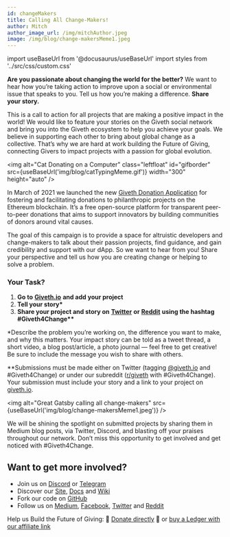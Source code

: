 ```yaml
---
id: changeMakers
title: Calling All Change-Makers!
author: Mitch
author_image_url: /img/mitchAuthor.jpeg
image: /img/blog/change-makersMeme1.jpeg
---
```

import useBaseUrl from '@docusaurus/useBaseUrl'
import styles from '../src/css/custom.css'

**Are you passionate about changing the world for the better?** We want to hear how you’re taking action to improve upon a social or environmental issue that speaks to you. Tell us how you’re making a difference. **Share your story.**

This is a call to action for all projects that are making a positive impact in the world! We would like to feature your stories on the Giveth social network and bring you into the Giveth ecosystem to help you achieve your goals. We believe in supporting each other to bring about global change as a collective. That’s why we are hard at work building the Future of Giving, connecting Givers to impact projects with a passion for global evolution.

<img alt="Cat Donating on a Computer" class="leftfloat" id="gifborder"  src={useBaseUrl('img/blog/catTypingMeme.gif')} width="300" height="auto" />

In March of 2021 we launched the new [Giveth Donation Application](https://giveth.io/) for fostering and facilitating donations to philanthropic projects on the Ethereum blockchain. It’s a free open-source platform for transparent peer-to-peer donations that aims to support innovators by building communities of donors around vital causes.

The goal of this campaign is to provide a space for altruistic developers and change-makers to talk about their passion projects, find guidance, and gain credibility and support with our dApp. So we want to hear from you! Share your perspective and tell us how you are creating change or helping to solve a problem.

### **Your Task?**

1.  **Go to** [**Giveth.io**](https://giveth.io/) **and add your project**
2.  **Tell your story\***
3.  **Share your project and story on** [**Twitter**](https://twitter.com/Givethio) **or** [**Reddit**](https://www.reddit.com/r/giveth/) **using the hashtag #Giveth4Change\*\***

\*Describe the problem you’re working on, the difference you want to make, and why this matters. Your impact story can be told as a tweet thread, a short video, a blog post/article, a photo journal — feel free to get creative! Be sure to include the message you wish to share with others.

\*\*Submissions must be made either on Twitter (tagging [@giveth.io](https://twitter.com/Givethio) and #Giveth4Change) or under our subreddit ([r/giveth](https://www.reddit.com/r/giveth/) with #Giveth4Change). Your submission must include your story and a link to your project on [giveth.io](https://giveth.io/).

<img alt="Great Gatsby calling all change-makers" src={useBaseUrl('img/blog/change-makersMeme1.jpeg')} />

We will be shining the spotlight on submitted projects by sharing them in Medium blog posts, via Twitter, Discord, and blasting off your praises throughout our network. Don’t miss this opportunity to get involved and get noticed with #Giveth4Change.

## Want to get more involved?

*   Join us on [Discord](https://discord.gg/JftjK8Un3z) or [Telegram](http://t.me/givethio)
*   Discover our [Site](http://giveth.io/), [Docs](https://docs.giveth.io/) and [Wiki](https://wiki.giveth.io/)
*   Fork our code on [GitHub](https://github.com/Giveth/)
*   Follow us on [Medium](http://medium.com/giveth/), [Facebook](https://www.facebook.com/givethio), [Twitter](http://twitter.com/givethio) and [Reddit](https://www.reddit.com/r/giveth/)

Help us Build the Future of Giving: 🦄 [Donate directly](http://donate.giveth.io/) 🦄 or [buy a Ledger with our affiliate link](https://www.ledgerwallet.com/products/ledger-nano-s?utm_source=&utm_medium=affiliate&utm_campaign=d663)
